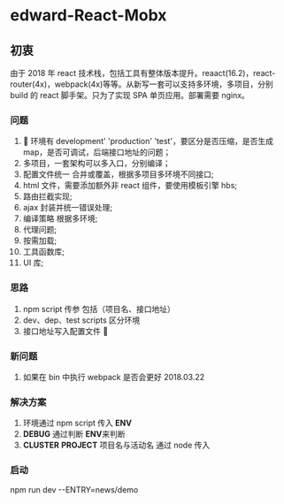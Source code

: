 # edward-React-Mobx

## 初衷

由于 2018 年 react 技术栈，包括工具有整体版本提升。reaact(16.2)，react-router(4x)，webpack(4x)等等。从新写一套可以支持多环境，多项目，分别 build 的 react 脚手架。只为了实现 SPA 单页应用。部署需要 nginx。

### 问题

1.   环境有 development' 'production' 'test'，要区分是否压缩，是否生成 map，是否可调试，后端接口地址的问题；
2.  多项目，一套架构可以多入口，分别编译；
3.  配置文件统一 合并或覆盖，根据多项目多环境不同接口;
4.  html 文件，需要添加额外非 react 组件，要使用模板引擎 hbs;
5.  路由拦截实现;
6.  ajax 封装并统一错误处理;
7.  编译策略 根据多环境;
8.  代理问题;
9.  按需加载;
10. 工具函数库;
11. UI 库;

### 思路

1.  npm script 传参 包括（项目名、接口地址）
2.  dev、dep、test scripts 区分环境
3.  接口地址写入配置文件 

### 新问题

1.  如果在 bin 中执行 webpack 是否会更好 2018.03.22

### 解决方案

1.  环境通过 npm script 传入 **ENV**
2.  **DEBUG** 通过判断 **ENV**来判断
3.  **CLUSTER** **PROJECT** 项目名与活动名 通过 node 传入

### 启动

npm run dev --ENTRY=news/demo
